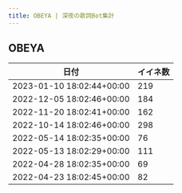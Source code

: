 ```yaml
---
title: OBEYA | 深夜の歌詞Bot集計
---
```

## OBEYA

|日付|イイネ数|
|-|-|
|2023-01-10 18:02:44+00:00|219|
|2022-12-05 18:02:46+00:00|184|
|2022-11-20 18:02:41+00:00|162|
|2022-10-14 18:02:46+00:00|298|
|2022-05-14 18:02:35+00:00|76|
|2022-05-13 18:02:29+00:00|111|
|2022-04-28 18:02:35+00:00|69|
|2022-04-23 18:02:45+00:00|82|
